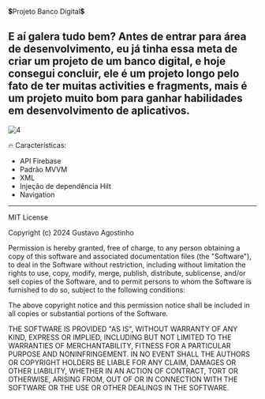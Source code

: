 💲Projeto Banco Digital💲 

E aí galera tudo bem? Antes de entrar para área de desenvolvimento, eu já tinha essa meta de criar um projeto de um banco digital,
e hoje consegui concluir, ele é um projeto longo pelo fato de ter muitas activities e fragments, mais é um projeto muito bom para ganhar habilidades em desenvolvimento de aplicativos.
----------------------------------------------------------------------------------------------------------------------------------------------------------------------------------------
![4](https://github.com/user-attachments/assets/afdca2f7-3c3e-425f-9ada-b55b729c2c5d)


🔥 Características:

- API Firebase
- Padrão MVVM
- XML
- Injeção de dependência Hilt
- Navigation
----------------------------------------------------------------------------------------------------------------------------------------------------------------------------------------
MIT License

Copyright (c) 2024 Gustavo Agostinho

Permission is hereby granted, free of charge, to any person obtaining a copy of this software and associated documentation files (the "Software"), to deal in the Software without restriction, including without limitation the rights to use, copy, modify, merge, publish, distribute, sublicense, and/or sell copies of the Software, and to permit persons to whom the Software is furnished to do so, subject to the following conditions:

The above copyright notice and this permission notice shall be included in all copies or substantial portions of the Software.

THE SOFTWARE IS PROVIDED "AS IS", WITHOUT WARRANTY OF ANY KIND, EXPRESS OR IMPLIED, INCLUDING BUT NOT LIMITED TO THE WARRANTIES OF MERCHANTABILITY, FITNESS FOR A PARTICULAR PURPOSE AND NONINFRINGEMENT. IN NO EVENT SHALL THE AUTHORS OR COPYRIGHT HOLDERS BE LIABLE FOR ANY CLAIM, DAMAGES OR OTHER LIABILITY, WHETHER IN AN ACTION OF CONTRACT, TORT OR OTHERWISE, ARISING FROM, OUT OF OR IN CONNECTION WITH THE SOFTWARE OR THE USE OR OTHER DEALINGS IN THE SOFTWARE.
